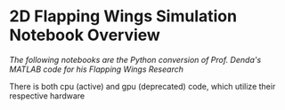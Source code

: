 # 2D Flapping Wings Simulation Notebook Overview

*The following notebooks are the Python conversion of Prof. Denda's MATLAB code for his Flapping Wings Research*

There is both cpu (active) and gpu (deprecated) code, which utilize their respective hardware